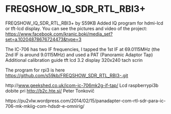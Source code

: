 # FREQSHOW_IQ_SDR_RTL_RBI3+
FREQSHOW_IQ_SDR_RTL_RBI3+ by S59KB
Added IQ program for hdmi-lcd or tft-lcd  display.
You can see the pictures and video of the project:
https://www.facebook.com/kranjc.boki/media_set?set=a.10204878676724473&type=3

The IC-706 has two IF frequencies, I tapped the 1st IF at 69.0115MHz (the 2nd IF is around 9.0115MHz) and used a PAT (Panoramic Adaptor Tap) Additional calibration guide tft lcd 3.2 display 320x240 tach scrin

The program for rpi3 is here
https://github.com/s59kb/FREQSHOW_SDR_RTL_RBI3-.git

http\://www.geekshed.co.uk/icom-ic-706mk2g-if-tap/
Lcd raspberrypi3b dobite pri http://b2c.hte.si/ Peter Tonkovič

https\://pu2vlw.wordpress.com/2014/02/15/panadapter-com-rtl-sdr-para-ic-706-mk-mkiig-com-hdsdr-e-omnirig/
